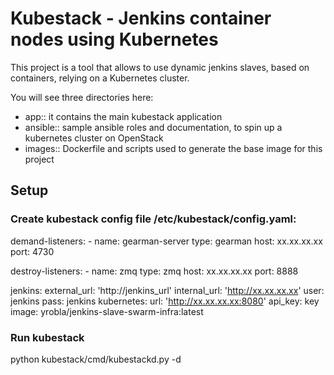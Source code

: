 # Kubestack - Jenkins container nodes using Kubernetes

This project is a tool that allows to use dynamic jenkins slaves,
based on containers, relying on a Kubernetes cluster.

You will see three directories here:

* app:: it contains the main kubestack application
* ansible:: sample ansible roles and documentation, to spin up a kubernetes
cluster on OpenStack
* images:: Dockerfile and scripts used to generate the base image for this project

## Setup

### Create kubestack config file /etc/kubestack/config.yaml:

demand-listeners:
    - name: gearman-server
      type: gearman
      host: xx.xx.xx.xx
      port: 4730

destroy-listeners:
    - name: zmq
      type: zmq
      host: xx.xx.xx.xx
      port: 8888

jenkins:
    external_url: 'http://jenkins_url'
    internal_url: 'http://xx.xx.xx.xx'
    user: jenkins
    pass: jenkins
kubernetes:
    url: 'http://xx.xx.xx.xx:8080'
    api_key: key
image: yrobla/jenkins-slave-swarm-infra:latest

### Run kubestack

python kubestack/cmd/kubestackd.py -d
